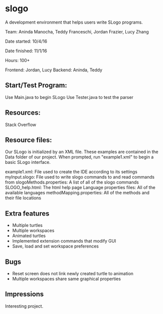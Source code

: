 # slogo
A development environment that helps users write SLogo programs.

Team: Aninda Manocha, Teddy Franceschi, Jordan Frazier, Lucy Zhang

Date started: 10/4/16

Date finished: 11/1/16

Hours: 100+

Frontend: Jordan, Lucy
Backend: Aninda, Teddy

## Start/Test Program:
Use Main.java to begin SLogo
Use Tester.java to test the parser

## Resources:
Stack Overflow

## Resource files:
Our SLogo is initialized by an XML file. These examples are contained in the Data folder of our project. When prompted, run "example1.xml"
to begin a basic SLogo interface.

example1.xml: File used to create the IDE according to its settings
myInput.slogo: File used to write slogo commands to and read commands from
slogoMethods.properties: A list of all of the slogo commands
SLOGO_help.html: The html help page
Language properties files: All of the available languages
methodMapping.properties: All of the methods and their file locations

## Extra features
* Multiple turtles
* Multiple workspaces
* Animated turtles
* Implemented extension commands that modify GUI
* Save, load and set workspace preferences 

## Bugs
* Reset screen does not link newly created turtle to animation
* Multiple workspaces share same graphical properties

## Impressions
Interesting project. 

